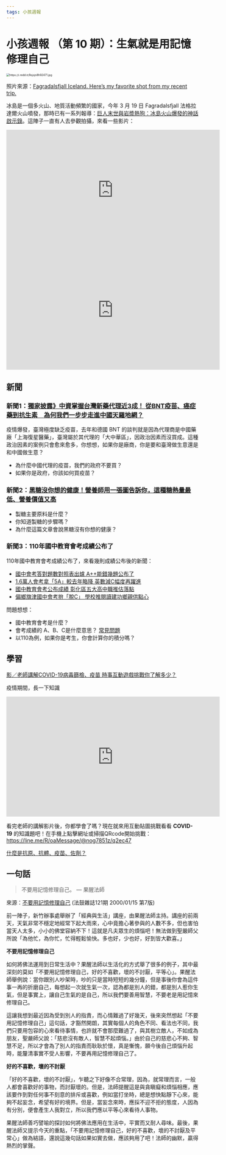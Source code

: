```yaml
---
tags: 小孩週報
---
```


# 小孩週報 （第 10 期）：生氣就是用記憶修理自己

<img src="https://i.redd.it/9ojojn8h92471.jpg" alt="https://i.redd.it/9ojojn8h92471.jpg" style="zoom:50%;" />

照片來源：[Fagradalsfjall Iceland. Here’s my favorite shot from my recent trip. ](https://www.reddit.com/r/EarthPorn/comments/nv71gx/fagradalsfjall_iceland_heres_my_favorite_shot/)

冰島是一個多火山、地質活動頻繁的國家，今年 3 月 19 日 Fagradalsfjall 法格拉達爾火山噴發，那時已有一系列報導：[巨人末世與岩漿熱狗：冰島火山爆發的神話啟示錄](https://global.udn.com/global_vision/story/8662/5346243)。這陣子一直有人去參觀拍攝，來看一些影片：

<iframe width="560" height="315" src="https://www.youtube.com/embed/A8K4OFo9_JE" title="YouTube video player" frameborder="0" allow="accelerometer; autoplay; clipboard-write; encrypted-media; gyroscope; picture-in-picture" allowfullscreen></iframe>

<iframe width="560" height="315" src="https://www.youtube.com/embed/DQx96G4yHd8" title="YouTube video player" frameborder="0" allow="accelerometer; autoplay; clipboard-write; encrypted-media; gyroscope; picture-in-picture" allowfullscreen></iframe>



## 新聞

### 新聞1：[獨家披露》中資掌握台灣新藥代理近3成！ 從BNT疫苗、癌症藥到抗生素　為何我們一步步走進中國天羅地網？](https://www.businesstoday.com.tw/article/category/183027/post/202106090023/%E7%8D%A8%E5%AE%B6%E6%8A%AB%E9%9C%B2%E3%80%8B%E4%B8%AD%E8%B3%87%E6%8E%8C%E6%8F%A1%E5%8F%B0%E7%81%A3%E6%96%B0%E8%97%A5%E4%BB%A3%E7%90%86%E8%BF%913%E6%88%90%EF%BC%81%20%E5%BE%9EBNT%E7%96%AB%E8%8B%97%E3%80%81%E7%99%8C%E7%97%87%E8%97%A5%E5%88%B0%E6%8A%97%E7%94%9F%E7%B4%A0%E3%80%80%E7%82%BA%E4%BD%95%E6%88%91%E5%80%91%E4%B8%80%E6%AD%A5%E6%AD%A5%E8%B5%B0%E9%80%B2%E4%B8%AD%E5%9C%8B%E5%A4%A9%E7%BE%85%E5%9C%B0%E7%B6%B2%EF%BC%9F)

疫情爆發，臺灣極度缺乏疫苗，去年和德國 BNT 的談判就是因為代理商是中國藥廠「上海復星醫藥」，臺灣屬於其代理的「大中華區」，因政治因素而沒買成。這種政治因素的案例只會愈來愈多，你想想，如果你是廠商，你是要和臺灣做生意還是和中國做生意？

- 為什麼中國代理的疫苗，我們的政府不要買？
- 如果你是政府，你該如何買疫苗？

### 新聞2：[黑糖沒你想的健康！營養師用一張圖告訴你，這種糖熱量最低、營養價值又高](https://health.udn.com/health/story/6037/5516892?from=udn_ch2_menu_v2_main_index)

- 製糖主要原料是什麼？
- 你知道製糖的步驟嗎？
- 為什麼這篇文章會說黑糖沒有你想的健康？

### 新聞3：110年國中教育會考成績公布了

110年國中教育會考成績公布了，來看幾則成績公布後的新聞：

- [國中會考答對題數對照表出爐 A++能錯幾題公布了](https://www.cna.com.tw/news/firstnews/202106080347.aspx)
- [1.6萬人會考拿「5A」較去年略降 英數減C幅度再躍進](https://udn.com/news/story/6898/5525324)
- [國中教育會考公布成績 彰化區五大高中職推估落點](https://udn.com/news/story/7325/5526654)
- [偏鄉旗津國中會考拚「脫C」 學校推閱讀建功鄉親供點心](https://udn.com/news/story/7327/5527069)

問題想想：

- 國中教育會考是什麼？
- 會考成績的 A、B、C是什麼意思？ [常見問題](https://cap.rcpet.edu.tw/qa.html)
- 以110為例，如果你是考生，你會計算你的積分嗎？

## 學習

[影／老師講解COVID-19病毒篩檢、疫苗 時事互動遊戲挑戰你了解多少？](https://udn.com/news/story/6904/5523228?from=udn_ch2_menu_v2_main_cate)

疫情期間，長一下知識

<iframe width="560" height="315" src="https://www.youtube.com/embed/M3MjQFIm8PM" title="YouTube video player" frameborder="0" allow="accelerometer; autoplay; clipboard-write; encrypted-media; gyroscope; picture-in-picture" allowfullscreen></iframe>

看完老師的講解影片後，你都學會了嗎？現在就來用互動貼圖挑戰看看 **COVID-19** 的知識題吧！在手機上點擊網址或掃描QRcode開始挑戰：https://line.me/R/oaMessage/@nog7851z/q2ec47

[什麼是抗原、抗體、疫苗、佐劑？](http://aza.med.ntu.edu.tw/A031.html)

## 一句話

> 不要用記憶修理自己。 ― 果醒法師

來源：[不要用記憶修理自己](https://www.ddm.org.tw/maze/121/7-4.htm) (法鼓雜誌121期     2000/01/15 第7版)

前一陣子，新竹辦事處舉辦了「經典與生活」講座，由果醒法師主持。講座的前兩天，天氣非常不穩定地經常下起大雨來，心中竟擔心著參與的人數不多，但也害怕當天人太多，小小的佛堂容納不下！這就是凡夫眾生的煩惱吧！無法做到聖嚴師父所說「為他忙，為你忙，忙得輕鬆愉快。多也好，少也好，好到皆大歡喜。」    

**不要用記憶修理自己**

如何將佛法運用到日常生活中？果醒法師以生活化的方式舉了很多的例子，其中最深刻的莫如「不要用記憶修理自己，好的不喜歡，壞的不討厭，平等心」。果醒法師舉例說：當你跟別人吵架時，吵的只是當時短短的幾分鐘，但是事後你會為這件事一再的折磨自己，每想起一次就生氣一次，認為都是別人的錯，都是別人惹你生氣，但是事實上，讓自己生氣的是自己，所以我們要善用智慧，不要老是用記憶來修理自己。

這讓我想到最近因為受到別人的指責，而心情難過了好幾天，後來突然想起「不要用記憶修理自己」這句話，才豁然開朗，其實每個人的角色不同、看法也不同，我們只要用包容的心來看待事情，也許就不會那麼難過了，與其樹立敵人，不如成為朋友，聖嚴師父說：「慈悲沒有敵人，智慧不起煩惱。」由於自己的慈悲心不夠、智慧不足，所以才會為了別人的指責而耿耿於懷，真是慚愧，願今後自己煩惱升起時，能釐清事實不受人影響，不要再用記憶修理自己了。

**好的不喜歡，壞的不討厭**

「好的不喜歡，壞的不討厭」，乍聽之下好像不合常理，因為，就常理而言，一般人都會喜歡好的事物，而討厭壞的。但是，法師提醒這是與貪瞋癡和煩惱相應，應該要作到對任何事不刻意的排斥或喜歡，例如當打坐時，總是想快點靜下心來，能夠不起妄念，希望有好的境界。但是，當妄念來時，應採不迎不拒的態度，人因為有分別，便會產生人我對立，所以我們應以平等心來看待人事物。

果醒法師善巧譬喻的探討如何將佛法應用在生活中，平實而又耐人尋味。最後，果醒法師又提示今天的重點，「不要用記憶修理自己，好的不喜歡，壞的不討厭及平常心」做為結語，還說這幾句話如果如實去做，應該夠用了吧！法師的幽默，贏得熱烈的掌聲。
